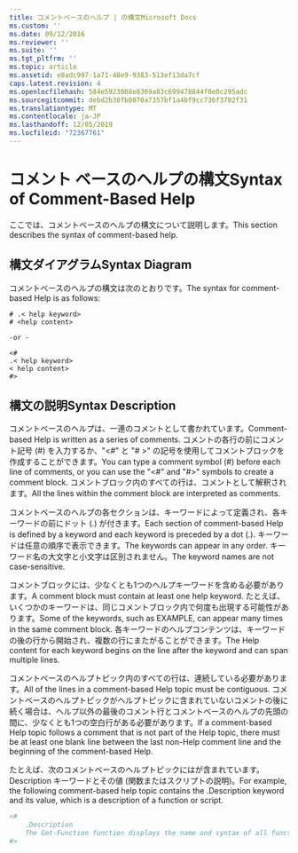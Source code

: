 ```yaml
---
title: コメントベースのヘルプ | の構文Microsoft Docs
ms.custom: ''
ms.date: 09/12/2016
ms.reviewer: ''
ms.suite: ''
ms.tgt_pltfrm: ''
ms.topic: article
ms.assetid: e8adc997-1a71-48e9-9383-513ef13da7cf
caps.latest.revision: 4
ms.openlocfilehash: 584e5923008e8369a83c699478844f0e0c295adc
ms.sourcegitcommit: debd2b38fb8070a7357bf1a4bf9cc736f3702f31
ms.translationtype: MT
ms.contentlocale: ja-JP
ms.lasthandoff: 12/05/2019
ms.locfileid: "72367761"
---
```

# <a name="syntax-of-comment-based-help"></a><span data-ttu-id="87b62-102">コメント ベースのヘルプの構文</span><span class="sxs-lookup"><span data-stu-id="87b62-102">Syntax of Comment-Based Help</span></span>

<span data-ttu-id="87b62-103">ここでは、コメントベースのヘルプの構文について説明します。</span><span class="sxs-lookup"><span data-stu-id="87b62-103">This section describes the syntax of comment-based help.</span></span>

## <a name="syntax-diagram"></a><span data-ttu-id="87b62-104">構文ダイアグラム</span><span class="sxs-lookup"><span data-stu-id="87b62-104">Syntax Diagram</span></span>

 <span data-ttu-id="87b62-105">コメントベースのヘルプの構文は次のとおりです。</span><span class="sxs-lookup"><span data-stu-id="87b62-105">The syntax for comment-based Help is as follows:</span></span>

```
# .< help keyword>
# <help content>

-or -

<#
.< help keyword>
< help content>
#>
```

## <a name="syntax-description"></a><span data-ttu-id="87b62-106">構文の説明</span><span class="sxs-lookup"><span data-stu-id="87b62-106">Syntax Description</span></span>

 <span data-ttu-id="87b62-107">コメントベースのヘルプは、一連のコメントとして書かれています。</span><span class="sxs-lookup"><span data-stu-id="87b62-107">Comment-based Help is written as a series of comments.</span></span> <span data-ttu-id="87b62-108">コメントの各行の前にコメント記号 (#) を入力するか、"\<#" と "# >" の記号を使用してコメントブロックを作成することができます。</span><span class="sxs-lookup"><span data-stu-id="87b62-108">You can type a comment symbol (#) before each line of comments, or you can use the "\<#" and "#>" symbols to create a comment block.</span></span> <span data-ttu-id="87b62-109">コメントブロック内のすべての行は、コメントとして解釈されます。</span><span class="sxs-lookup"><span data-stu-id="87b62-109">All the lines within the comment block are interpreted as comments.</span></span>

 <span data-ttu-id="87b62-110">コメントベースのヘルプの各セクションは、キーワードによって定義され、各キーワードの前にドット (.) が付きます。</span><span class="sxs-lookup"><span data-stu-id="87b62-110">Each section of comment-based Help is defined by a keyword and each keyword is preceded by a dot (.).</span></span> <span data-ttu-id="87b62-111">キーワードは任意の順序で表示できます。</span><span class="sxs-lookup"><span data-stu-id="87b62-111">The keywords can appear in any order.</span></span> <span data-ttu-id="87b62-112">キーワード名の大文字と小文字は区別されません。</span><span class="sxs-lookup"><span data-stu-id="87b62-112">The keyword names are not case-sensitive.</span></span>

 <span data-ttu-id="87b62-113">コメントブロックには、少なくとも1つのヘルプキーワードを含める必要があります。</span><span class="sxs-lookup"><span data-stu-id="87b62-113">A comment block must contain at least one help keyword.</span></span> <span data-ttu-id="87b62-114">たとえば、いくつかのキーワードは、同じコメントブロック内で何度も出現する可能性があります。</span><span class="sxs-lookup"><span data-stu-id="87b62-114">Some of the keywords, such as EXAMPLE, can appear many times in the same comment block.</span></span> <span data-ttu-id="87b62-115">各キーワードのヘルプコンテンツは、キーワードの後の行から開始され、複数の行にまたがることができます。</span><span class="sxs-lookup"><span data-stu-id="87b62-115">The Help content for each keyword begins on the line after the keyword and can span multiple lines.</span></span>

 <span data-ttu-id="87b62-116">コメントベースのヘルプトピック内のすべての行は、連続している必要があります。</span><span class="sxs-lookup"><span data-stu-id="87b62-116">All of the lines in a comment-based Help topic must be contiguous.</span></span> <span data-ttu-id="87b62-117">コメントベースのヘルプトピックがヘルプトピックに含まれていないコメントの後に続く場合は、ヘルプ以外の最後のコメント行とコメントベースのヘルプの先頭の間に、少なくとも1つの空白行がある必要があります。</span><span class="sxs-lookup"><span data-stu-id="87b62-117">If a comment-based Help topic follows a comment that is not part of the Help topic, there must be at least one blank line between the last non-Help comment line and the beginning of the comment-based Help.</span></span>

 <span data-ttu-id="87b62-118">たとえば、次のコメントベースのヘルプトピックにはが含まれています。Description キーワードとその値 (関数またはスクリプトの説明)。</span><span class="sxs-lookup"><span data-stu-id="87b62-118">For example, the following comment-based help topic contains the .Description keyword and its value, which is a description of a function or script.</span></span>

```powershell
<#
    .Description
    The Get-Function function displays the name and syntax of all functions in the session.
#>
```